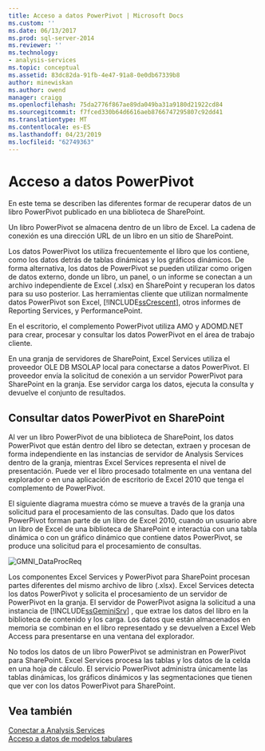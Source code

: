 ```yaml
---
title: Acceso a datos PowerPivot | Microsoft Docs
ms.custom: ''
ms.date: 06/13/2017
ms.prod: sql-server-2014
ms.reviewer: ''
ms.technology:
- analysis-services
ms.topic: conceptual
ms.assetid: 83dc82da-91fb-4e47-91a8-0e0db67339b8
author: minewiskan
ms.author: owend
manager: craigg
ms.openlocfilehash: 75da2776f867ae89da049ba31a9180d21922cd84
ms.sourcegitcommit: f7fced330b64d6616aeb8766747295807c92dd41
ms.translationtype: MT
ms.contentlocale: es-ES
ms.lasthandoff: 04/23/2019
ms.locfileid: "62749363"
---
```

# <a name="powerpivot-data-access"></a>Acceso a datos PowerPivot
  En este tema se describen las diferentes formar de recuperar datos de un libro PowerPivot publicado en una biblioteca de SharePoint.  
  
 Un libro PowerPivot se almacena dentro de un libro de Excel. La cadena de conexión es una dirección URL de un libro en un sitio de SharePoint.  
  
 Los datos PowerPivot los utiliza frecuentemente el libro que los contiene, como los datos detrás de tablas dinámicas y los gráficos dinámicos. De forma alternativa, los datos de PowerPivot se pueden utilizar como origen de datos externo, donde un libro, un panel, o un informe se conectan a un archivo independiente de Excel (.xlsx) en SharePoint y recuperan los datos para su uso posterior. Las herramientas cliente que utilizan normalmente datos PowerPivot son Excel, [!INCLUDE[ssCrescent](../../includes/sscrescent-md.md)], otros informes de Reporting Services, y PerformancePoint.  
  
 En el escritorio, el complemento PowerPivot utiliza AMO y ADOMD.NET para crear, procesar y consultar los datos PowerPivot en el área de trabajo cliente.  
  
 En una granja de servidores de SharePoint, Excel Services utiliza el proveedor OLE DB MSOLAP local para conectarse a datos PowerPivot. El proveedor envía la solicitud de conexión a un servidor PowerPivot para SharePoint en la granja. Ese servidor carga los datos, ejecuta la consulta y devuelve el conjunto de resultados.  
  
##  <a name="queryproc"></a> Consultar datos PowerPivot en SharePoint  
 Al ver un libro PowerPivot de una biblioteca de SharePoint, los datos PowerPivot que están dentro del libro se detectan, extraen y procesan de forma independiente en las instancias de servidor de Analysis Services dentro de la granja, mientras Excel Services representa el nivel de presentación. Puede ver el libro procesado totalmente en una ventana del explorador o en una aplicación de escritorio de Excel 2010 que tenga el complemento de PowerPivot.  
  
 El siguiente diagrama muestra cómo se mueve a través de la granja una solicitud para el procesamiento de las consultas. Dado que los datos PowerPivot forman parte de un libro de Excel 2010, cuando un usuario abre un libro de Excel de una biblioteca de SharePoint e interactúa con una tabla dinámica o con un gráfico dinámico que contiene datos PowerPivot, se produce una solicitud para el procesamiento de consultas.  
  
 ![GMNI_DataProcReq](../media/gmni-dataprocreq.gif "GMNI_DataProcReq")  
  
 Los componentes Excel Services y PowerPivot para SharePoint procesan partes diferentes del mismo archivo de libro (.xlsx). Excel Services detecta los datos PowerPivot y solicita el procesamiento de un servidor de PowerPivot en la granja. El servidor de PowerPivot asigna la solicitud a una instancia de [!INCLUDE[ssGeminiSrv](../../includes/ssgeminisrv-md.md)] , que extrae los datos del libro en la biblioteca de contenido y los carga. Los datos que están almacenados en memoria se combinan en el libro representado y se devuelven a Excel Web Access para presentarse en una ventana del explorador.  
  
 No todos los datos de un libro PowerPivot se administran en PowerPivot para SharePoint. Excel Services procesa las tablas y los datos de la celda en una hoja de cálculo. El servicio PowerPivot administra únicamente las tablas dinámicas, los gráficos dinámicos y las segmentaciones que tienen que ver con los datos PowerPivot para SharePoint.  
  
## <a name="see-also"></a>Vea también  
 [Conectar a Analysis Services](../instances/connect-to-analysis-services.md)   
 [Acceso a datos de modelos tabulares](../tabular-models/tabular-model-data-access.md)  
  
  
